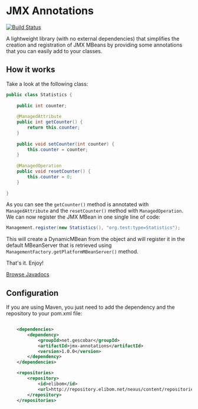 # JMX Annotations

[![Build Status](https://buildhive.cloudbees.com/job/germanescobar/job/jmx-annotations/badge/icon)](https://buildhive.cloudbees.com/job/germanescobar/job/jmx-annotations/)

A lightweight library (with no external dependencies) that simplifies the creation and registration of JMX MBeans by providing some annotations that you can easily add to your classes.

## How it works

Take a look at the following class:

```java
public class Statistics {
	
	public int counter;
	
	@ManagedAttribute
	public int getCounter() {
		return this.counter;
	}
	
	public void setCounter(int counter) {
		this.counter = counter;
	}
	
	@ManagedOperation
	public void resetCounter() {
		this.counter = 0;
	}
	
}
```

As you can see the `getCounter()` method is annotated with `ManagedAttribute` and the `resetCounter()` method with `ManagedOperation`. We can now register the JMX MBean in one single line of code:

```java
Management.register(new Statistics(), "org.test:type=Statistics");
```

This will create a DynamicMBean from the object and will register it in the default MBeanServer that is retrieved using `ManagementFactory.getPlatformMBeanServer()` method.

That's it. Enjoy!

[Browse Javadocs](http://germanescobar.net/projects/jmx-annotations/api/1.0.0/)

## Configuration

If you are using Maven, you just need to add the dependency and the repository to your pom.xml file:

```xml

    <dependencies>
        <dependency>
            <groupId>net.gescobar</groupId>
            <artifactId>jmx-annotations</artifactId>
            <version>1.0.0</version>
        </dependency>
    </dependencies>

    <repositories>
        <repository>  
            <id>elibom</id>  
            <url>http://repository.elibom.net/nexus/content/repositories/releases</url>  
        </repository>
    </repositories>

```